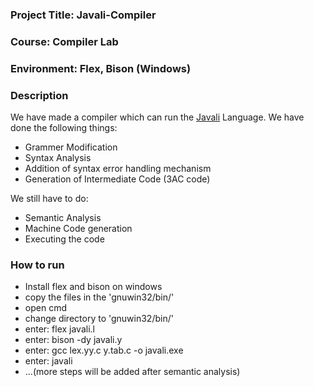 <html>
<body>

<h3>Project Title: Javali-Compiler</h3>

<h3>Course: Compiler Lab</h3>

<h3>Environment: Flex, Bison (Windows)</h3>

<h3>Description</h3>
We have made a compiler which can run the <a href='https://www.dropbox.com/s/sxqydxgmvfn6frd/javali.pdf?dl=0'>Javali</a> Language. 
We have done the following things:
<ul>
<li>Grammer Modification</li>
<li>Syntax Analysis</li>
<li>Addition of syntax error handling mechanism</li>
<li>Generation of Intermediate Code (3AC code)</li>
</ul>
We still have to do:
<ul>
<li>Semantic Analysis</li>
<li>Machine Code generation</li>
<li>Executing the code</li>
</ul>

<h3>How to run</h3>
<ul>
<li>Install flex and bison on windows</li>
<li>copy the files in the 'gnuwin32/bin/'</li>
<li>open cmd</li>
<li>change directory to 'gnuwin32/bin/'</li>
<li>enter: flex javali.l</li>
<li>enter: bison -dy javali.y</li>
<li>enter: gcc lex.yy.c y.tab.c -o javali.exe</li>
<li>enter: javali</li>
<li>...(more steps will be added after semantic analysis)</li>
</ul>
</body>
</html>

